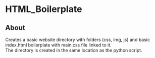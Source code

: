 # HTML_Boilerplate

## About  
Creates a basic website directory with folders (css, img, js) and basic index.html boilerplate with main.css file linked to it.  
The directory is created in the same location as the python script.
